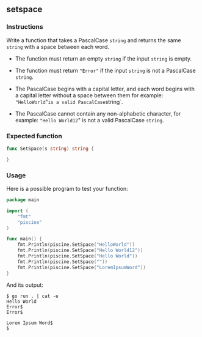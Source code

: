 ## setspace

### Instructions

Write a function that takes a PascalCase `string` and returns the same `string` with a space between each word.

- The function must return an empty `string` if the input `string` is empty.

- The function must return `"Error"` if the input `string` is not a PascalCase `string`.

- The PascalCase begins with a capital letter, and each word begins with a capital letter without a space between them for example: `"HelloWorld`"` is a valid PascalCase `string`.

- The PascalCase cannot contain any non-alphabetic character, for example: `"Hello World12`" is not a valid PascalCase `string`.

### Expected function

```go
func SetSpace(s string) string {

}
```

### Usage

Here is a possible program to test your function:

```go
package main

import (
	"fmt"
	"piscine"
)

func main() {
	fmt.Println(piscine.SetSpace("HelloWorld"))
	fmt.Println(piscine.SetSpace("Hello World12"))
	fmt.Println(piscine.SetSpace("Hello World"))
	fmt.Println(piscine.SetSpace(""))
	fmt.Println(piscine.SetSpace("LoremIpsumWord"))
}

```

And its output:

```console
$ go run . | cat -e
Hello World
Error$
Error$

Lorem Ipsum Word$
$
```

